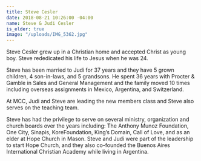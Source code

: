 ```yaml
---
title: Steve Cesler
date: 2018-08-21 10:26:00 -04:00
name: Steve & Judi Cesler
is_elder: true
image: "/uploads/IMG_5362.jpg"
---
```


Steve Cesler grew up in a Christian home and accepted Christ as young boy.  Steve rededicated his life to Jesus when he was 24.

Steve has been married to Judi for 37 years and they have 5 grown children, 4 son-in-laws, and 5 grandsons.  He spent 36 years with Procter & Gamble in Sales and General Management and the family moved 10 times including overseas assignments in Mexico, Argentina, and Switzerland.

At MCC, Judi and Steve are leading the new members class and Steve also serves on the teaching team.  

Steve has had the privilege to serve on several ministry, organization and church boards over the years including:  The Anthony Munoz Foundation, One City, Sinapis, KoreFoundation, King’s Domain, Call of Love, and as an elder at Hope Church in Mason.   Steve and Judi were part of the leadership to start Hope Church, and they also co-founded the Buenos Aires International Christian Academy while living in Argentina.

